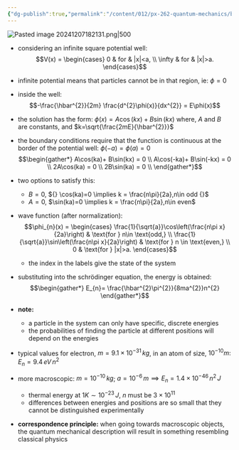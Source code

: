```yaml
---
{"dg-publish":true,"permalink":"/content/012/px-262-quantum-mechanics/b-introduction/px-262-b4-particle-in-an-infinite-square-well/","noteIcon":"1","created":"2024-11-25T10:50:32.000+00:00","updated":"2024-12-08T16:54:57.502+00:00"}
---
```


![Pasted image 20241207182131.png|500](/img/user/pics/Pasted%20image%2020241207182131.png)

- considering an infinite square potential well: 
  $$V(x) = \begin{cases} 0 & for & |x|<a, \\ \infty & for & |x|>a. \end{cases}$$
- infinite potential means that particles cannot be in that region, ie: $\phi =0$
- inside the well: 
  $$-\frac{\hbar^{2}}{2m} \frac{d^{2}\phi(x)}{dx^{2}} = E\phi(x)$$
- the solution has the form: $\phi(x) = A\cos(kx)+B\sin(kx)$
	where, $A$ and $B$ are constants, and $k=\sqrt{\frac{2mE}{\hbar^{2}}}$

- the boundary conditions require that the function is continuous at the border of the potential well: $\phi(-a) = \phi(a)=0$
$$\begin{gather*}
	A\cos(ka)+ B\sin(kx) = 0 \\
	A\cos(-ka)+ B\sin(-kx) = 0 \\
	2A\cos(ka) = 0 \\
	2B\sin(ka) = 0 \\
\end{gather*}$$
- two options to satisfy this: 
	- $B=0$, ${} \cos(ka)=0 \implies k = \frac{n\pi}{2a},n\in odd {}$
	- ${} A=0$, $\sin(ka)=0 \implies k = \frac{n\pi}{2a},n\in even$

- wave function (after normalization): 
$$\phi_{n}(x) = \begin{cases}
	 \frac{1}{\sqrt{a}}\cos\left(\frac{n\pi x}{2a}\right) & \text{for } n\in \text{odd,} \\
	\frac{1}{\sqrt{a}}\sin\left(\frac{n\pi x}{2a}\right) & \text{for } n \in \text{even,} \\
	0 & \text{for } |x|>a.
\end{cases}$$
	- the index in the labels give the state of the system

- substituting into the schrödinger equation, the energy is obtained: 
$$\begin{gather*}
E_{n}= \frac{\hbar^{2}\pi^{2}}{8ma^{2}}n^{2}
\end{gather*}$$
- **note:** 
	- a particle in the system can only have specific, discrete energies
	- the probabilities of finding the particle at different positions will depend on the energies

- typical values for electron, ${} m=9.1\times10^{-31}\,kg$, in an atom of size, $10^{-10}m:$ $E_{n}=9.4\,eV\,n^{2}$

- more macroscopic: ${} m=10^{-10}\,kg$; $a = 10^{-6}\,m \implies E_{n}= 1.4\times10^{-46}\,n^{2}\,J$
	- thermal energy at $1K \sim 10^{-23}\,J$, $n$ must be $3\times10^{11}$
	- differences between energies and positions are so small that they cannot be distinguished experimentally

- **correspondence principle:** when going towards macroscopic objects, the quantum mechanical description will result in something resembling classical physics
